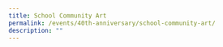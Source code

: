 ```yaml
---
title: School Community Art
permalink: /events/40th-anniversary/school-community-art/
description: ""
---
```




